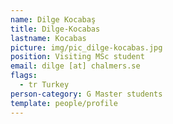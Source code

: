 ```yaml
---
name: Dilge Kocabaş
title: Dilge-Kocabas
lastname: Kocabas
picture: img/pic_dilge-kocabas.jpg
position: Visiting MSc student
email: dilge [at] chalmers.se
flags:
  - tr Turkey
person-category: G Master students
template: people/profile
---
```

